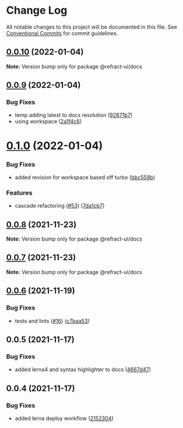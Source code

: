 # Change Log

All notable changes to this project will be documented in this file.
See [Conventional Commits](https://conventionalcommits.org) for commit guidelines.

## [0.0.10](https://github.com/refract-ui/refract/compare/@refract-ui/docs@0.0.9...@refract-ui/docs@0.0.10) (2022-01-04)

**Note:** Version bump only for package @refract-ui/docs





## [0.0.9](https://github.com/refract-ui/refract/compare/@refract-ui/docs@0.1.0...@refract-ui/docs@0.0.9) (2022-01-04)


### Bug Fixes

* temp adding latest to docs resolution ([92871b7](https://github.com/refract-ui/refract/commit/92871b7d4916f1371110b2a0663787f8498ff9d9))
* using workspace ([2a1f4c6](https://github.com/refract-ui/refract/commit/2a1f4c6d3f9498b60579f626e9b87fcc85a24d02))





# [0.1.0](https://github.com/refract-ui/refract/compare/@refract-ui/docs@0.0.8...@refract-ui/docs@0.1.0) (2022-01-04)


### Bug Fixes

* added revision for workspace based off turbo ([bbc558b](https://github.com/refract-ui/refract/commit/bbc558bdc3951fe096d2b23f80499a9bfab22d4f))


### Features

* cascade refactoring ([#53](https://github.com/refract-ui/refract/issues/53)) ([7da1cb7](https://github.com/refract-ui/refract/commit/7da1cb7e885fedaf7e04760d2d681094ee23c791))





## [0.0.8](https://github.com/refract-ui/refract/compare/@refract-ui/docs@0.0.7...@refract-ui/docs@0.0.8) (2021-11-23)

**Note:** Version bump only for package @refract-ui/docs





## [0.0.7](https://github.com/refract-ui/refract/compare/@refract-ui/docs@0.0.6...@refract-ui/docs@0.0.7) (2021-11-23)

**Note:** Version bump only for package @refract-ui/docs





## [0.0.6](https://github.com/refract-ui/refract/compare/@refract-ui/docs@0.0.5...@refract-ui/docs@0.0.6) (2021-11-19)


### Bug Fixes

* tests and lints ([#16](https://github.com/refract-ui/refract/issues/16)) ([c7baa53](https://github.com/refract-ui/refract/commit/c7baa53a09d3fed6f08c3cd887c9f8f828d05036))





## 0.0.5 (2021-11-17)


### Bug Fixes

* added lerna4 and syntax highlighter to docs ([4667d47](https://github.com/refract-ui/refract/commit/4667d475d8f116559e35c887810e1c707d0d2e13))





## 0.0.4 (2021-11-17)


### Bug Fixes

* added lerna deploy workflow ([2152304](https://github.com/refract-ui/refract/commit/215230420e0a620f21d558fbd17880f839a2b567))
